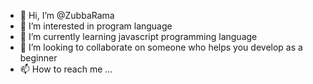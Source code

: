 - 👋 Hi, I’m @ZubbaRama
- 👀 I’m interested in program language
- 🌱 I’m currently learning javascript programming language
- 💞️ I’m looking to collaborate on someone who helps you develop as a beginner
- 📫 How to reach me ...

<!---
ZubbaRama/ZubbaRama is a ✨ special ✨ repository because its `README.md` (this file) appears on your GitHub profile.
You can click the Preview link to take a look at your changes.
--->
